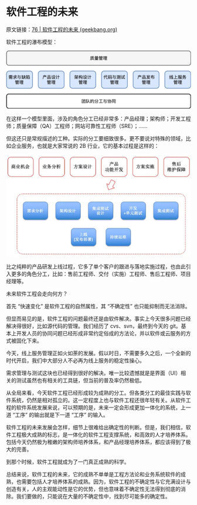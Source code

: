 # 软件工程的未来

原文链接：[76 | 软件工程的未来 (geekbang.org)](https://time.geekbang.org/column/article/192408)



软件工程的瀑布模型：

![](../images/软件工程瀑布模型.png)

在这样一个模型里面，涉及的角色分工已经非常多：产品经理；架构师；开发工程师；质量保障（QA）工程师；网站可靠性工程师（SRE）；……



但这还只是常规描述的工种。实际的分工要细致很多。更不要说对特殊的领域，比如企业服务，也就是大家常说的 2B 行业，它的基本过程是这样的：

![](../images/ToB行业软件模型.png)

比之纯粹的产品研发上线过程，它多了单个客户的跟进与落地实施过程，也由此引入更多的角色分工，比如：售前工程师、交付（实施）工程师、售后工程师、项目经理等。

未来软件工程会走向何方？

首先 “快速变化” 是软件工程的自然属性，其 “不确定性” 也只能抑制而无法消除。

但显而易见的是，软件工程的问题最终还是由软件解决。事实上今天很多问题已经解决得很好，比如源代码的管理。我们经历了 cvs、svn，最终到今天的 git。基本上开发人员的协同问题已经形成非常约定俗成的方法论，并以软件或云服务的方式被固化下来。

今天，线上服务管理正如火如荼的发展。假以时日，不需要多久之后，一个全新的时代开启，我们中大部分人不必再为线上服务的稳定性操心。



需求管理与测试这块也已经得到很好的解决。唯一比较遗憾就是是界面（UI）相关的测试虽然也有相关的工具链，但当前的普及率仍然极低。

从全局来看，今天软件工程已经形成较为成熟的分工。但各类分工的最佳实践与软件系统，仍然是相对孤立的。这一定程度上也与软件工程还很年轻有关。从软件工程的软件系统发展来说，可以预期的是，未来一定会形成更加一体化的系统，上一道 “工序” 的输出就是下一道 “工序” 的输入。

软件工程的未来发展会怎样，细节上很难给出确定性的判断。但是，我们相信，软件工程极大成熟的标志，是一体化的软件工程支撑系统，和高效的人才培养体系。包括今天仍然极为稚嫩的架构师培养体系，和产品经理培养体系，都应该得到了极大的完善。

到那个时候，软件工程就成为了一门真正成熟的科学。



总结来说，软件工程的未来，它的成熟不单单是工程方法论和业务系统软件的成熟，也需要包括人才培养体系的成熟。因为，软件工程的不确定性与它充满设计与创造有关，人的主观能动性是它的优势，但也意味着不确定性无法得到彻底的消除。我们要做的，只能说在大量的不确定性中，找到尽可能多的确定性。

